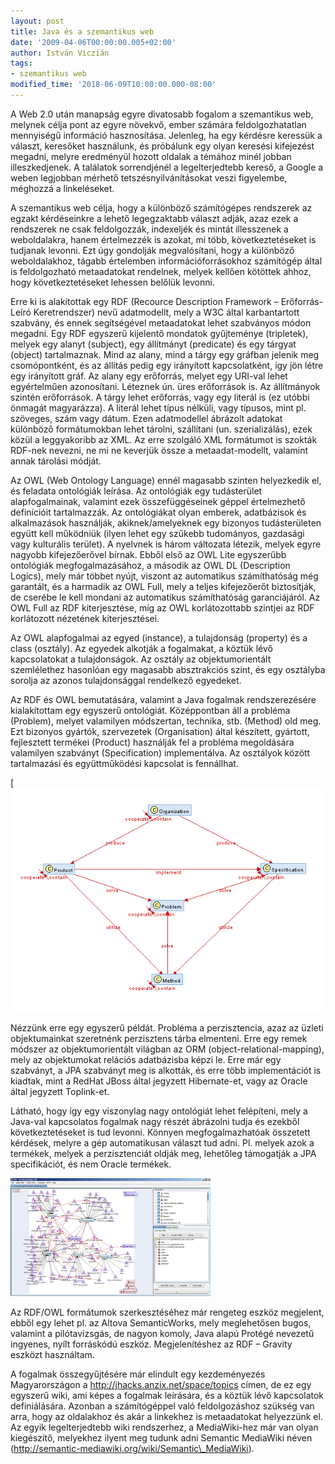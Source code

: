 ```yaml
---
layout: post
title: Java és a szemantikus web
date: '2009-04-06T00:00:00.005+02:00'
author: István Viczián
tags:
- szemantikus web
modified_time: '2018-06-09T10:00:00.000-08:00'
---
```


A Web 2.0 után manapság egyre divatosabb fogalom a szemantikus web,
melynek célja pont az egyre növekvő, ember számára feldolgozhatatlan
mennyiségű információ hasznosítása. Jelenleg, ha egy kérdésre keressük a
választ, keresőket használunk, és próbálunk egy olyan keresési
kifejezést megadni, melyre eredményül hozott oldalak a témához minél
jobban illeszkedjenek. A találatok sorrendjénél a legelterjedtebb
kereső, a Google a weben legjobban mérhető tetszésnyilvánításokat veszi
figyelembe, méghozzá a linkeléseket.

A szemantikus web célja, hogy a különböző számítógépes rendszerek az
egzakt kérdéseinkre a lehető legegzaktabb választ adják, azaz ezek a
rendszerek ne csak feldolgozzák, indexeljék és mintát illesszenek a
weboldalakra, hanem értelmezzék is azokat, mi több, következtetéseket is
tudjanak levonni. Ezt úgy gondolják megvalósítani, hogy a különböző
weboldalakhoz, tágabb értelemben információforrásokhoz számítógép által
is feldolgozható metaadatokat rendelnek, melyek kellően kötöttek ahhoz,
hogy következtetéseket lehessen belőlük levonni.

Erre ki is alakítottak egy RDF (Recource Description Framework –
Erőforrás-Leíró Keretrendszer) nevű adatmodellt, mely a W3C által
karbantartott szabvány, és ennek segítségével metaadatokat lehet
szabványos módon megadni. Egy RDF egyszerű kijelentő mondatok
gyűjteménye (tripletek), melyek egy alanyt (subject), egy állítmányt
(predicate) és egy tárgyat (object) tartalmaznak. Mind az alany, mind a
tárgy egy gráfban jelenik meg csomópontként, és az állítás pedig egy
irányított kapcsolatként, így jön létre egy irányított gráf. Az alany
egy erőforrás, melyet egy URI-val lehet egyértelműen azonosítani.
Léteznek ún. üres erőforrások is. Az állítmányok szintén erőforrások. A
tárgy lehet erőforrás, vagy egy literál is (ez utóbbi önmagát
magyarázza). A literál lehet típus nélküli, vagy típusos, mint pl.
szöveges, szám vagy dátum. Ezen adatmodellel ábrázolt adatokat különböző
formátumokban lehet tárolni, szállítani (un. szerializálás), ezek közül
a leggyakoribb az XML. Az erre szolgáló XML formátumot is szokták
RDF-nek nevezni, ne mi ne keverjük össze a metaadat-modellt, valamint
annak tárolási módját.

Az OWL (Web Ontology Language) ennél magasabb szinten helyezkedik el, és
feladata ontológiák leírása. Az ontológiák egy tudásterület
alapfogalmainak, valamint ezek összefüggéseinek géppel értelmezhető
definícióit tartalmazzák. Az ontológiákat olyan emberek, adatbázisok és
alkalmazások használják, akiknek/amelyeknek egy bizonyos tudásterületen
együtt kell működniük (ilyen lehet egy szűkebb tudományos, gazdasági
vagy kulturális terület). A nyelvnek is három változata létezik, melyek
egyre nagyobb kifejezőerővel bírnak. Ebből első az OWL Lite egyszerűbb
ontológiák megfogalmazásához, a második az OWL DL (Description Logics),
mely már többet nyújt, viszont az automatikus számíthatóság még
garantált, és a harmadik az OWL Full, mely a teljes kifejezőerőt
biztosítják, de cserébe le kell mondani az automatikus számíthatóság
garanciájáról. Az OWL Full az RDF kiterjesztése, míg az OWL
korlátozottabb szintjei az RDF korlátozott nézetének kiterjesztései.

Az OWL alapfogalmai az egyed (instance), a tulajdonság (property) és a
class (osztály). Az egyedek alkotják a fogalmakat, a köztük lévő
kapcsolatokat a tulajdonságok. Az osztály az objektumorientált
szemlélethez hasonlóan egy magasabb absztrakciós szint, és egy osztályba
sorolja az azonos tulajdonsággal rendelkező egyedeket.

Az RDF és OWL bemutatására, valamint a Java fogalmak rendszerezésére
kialakítottam egy egyszerű ontológiát. Középpontban áll a probléma
(Problem), melyet valamilyen módszertan, technika, stb. (Method) old
meg. Ezt bizonyos gyártók, szervezetek (Organisation) által készített,
gyártott, fejlesztett termékei (Product) használják fel a probléma
megoldására valamilyen szabványt (Specification) implementálva. Az
osztályok között tartalmazási és együttműködési kapcsolat is fennállhat.

[![Java technológiák osztályai](/artifacts/posts/2009-04-06-java-szemantikus-web/java_technologiak_osztalyok.png)

Nézzünk erre egy egyszerű példát. Probléma a perzisztencia, azaz az
üzleti objektumainkat szeretnénk perzisztens tárba elmenteni. Erre egy
remek módszer az objektumorientált világban az ORM
(object-relational-mapping), mely az objektumokat relációs adatbázisba
képzi le. Erre már egy szabványt, a JPA szabványt meg is alkották, és
erre több implementációt is kiadtak, mint a RedHat JBoss által jegyzett
Hibernate-et, vagy az Oracle által jegyzett Toplink-et.

Látható, hogy így egy viszonylag nagy ontológiát lehet felépíteni, mely
a Java-val kapcsolatos fogalmak nagy részét ábrázolni tudja és ezekből
következtetéseket is tud levonni. Könnyen megfogalmazhatóak összetett
kérdések, melyre a gép automatikusan választ tud adni. Pl. melyek azok a
termékek, melyek a perzisztenciát oldják meg, lehetőleg támogatják a JPA
specifikációt, és nem Oracle termékek.

<a href="/artifacts/posts/2009-04-06-java-szemantikus-web/java_technologiak_owl_b.png" data-lightbox="post-images">![OWL](/artifacts/posts/2009-04-06-java-szemantikus-web/java_technologiak_owl.png)</a>

Az RDF/OWL formátumok szerkesztéséhez már rengeteg eszköz megjelent,
ebből egy lehet pl. az Altova SemanticWorks, mely meglehetősen bugos,
valamint a pilótavizsgás, de nagyon komoly, Java alapú Protégé nevezetű
ingyenes, nyílt forráskódú eszköz. Megjelenítéshez az RDF – Gravity
eszközt használtam.

A fogalmak összegyűjtésére már elindult egy kezdeményezés Magyarországon
a http://jhacks.anzix.net/space/topics címen, de ez egy egyszerű wiki,
ami képes a fogalmak leírására, és a köztük lévő kapcsolatok
definiálására. Azonban a számítógéppel való feldolgozáshoz szükség van
arra, hogy az oldalakhoz és akár a linkekhez is metaadatokat helyezzünk
el. Az egyik legelterjedtebb wiki rendszerhez, a MediaWiki-hez már van
olyan kiegészítő, melyekhez ilyent meg tudunk adni Semantic MediaWiki
néven (http://semantic-mediawiki.org/wiki/Semantic\_MediaWiki).
